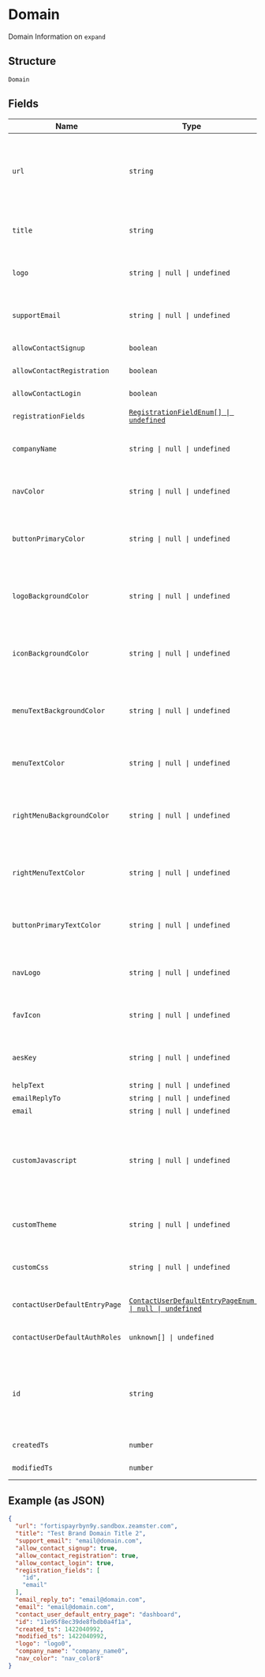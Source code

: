 
# Domain

Domain Information on `expand`

## Structure

`Domain`

## Fields

| Name | Type | Tags | Description |
|  --- | --- | --- | --- |
| `url` | `string` | Required | URL<br>**Constraints**: *Maximum Length*: `64`, *Pattern*: `^[a-zA-Z0-9]+([\-\.]{1}[a-zA-Z0-9]+)*\.[a-zA-Z]{2,5}$` |
| `title` | `string` | Required | Domain Name<br>**Constraints**: *Maximum Length*: `64` |
| `logo` | `string \| null \| undefined` | Optional | Logo<br>**Constraints**: *Maximum Length*: `64` |
| `supportEmail` | `string \| null \| undefined` | Optional | Support Email<br>**Constraints**: *Maximum Length*: `64` |
| `allowContactSignup` | `boolean` | Required | Allow Contact Signup. |
| `allowContactRegistration` | `boolean` | Required | Allow Contact Registration. |
| `allowContactLogin` | `boolean` | Required | Allow Contact Login. |
| `registrationFields` | [`RegistrationFieldEnum[] \| undefined`](../../doc/models/registration-field-enum.md) | Optional | Registration Fields |
| `companyName` | `string \| null \| undefined` | Optional | Company Name.<br>**Constraints**: *Maximum Length*: `32` |
| `navColor` | `string \| null \| undefined` | Optional | Nav Color.<br>**Constraints**: *Maximum Length*: `7` |
| `buttonPrimaryColor` | `string \| null \| undefined` | Optional | Button Primary Color.<br>**Constraints**: *Maximum Length*: `7` |
| `logoBackgroundColor` | `string \| null \| undefined` | Optional | Logo Background Color.<br>**Constraints**: *Maximum Length*: `7` |
| `iconBackgroundColor` | `string \| null \| undefined` | Optional | Icon Background Color.<br>**Constraints**: *Maximum Length*: `7` |
| `menuTextBackgroundColor` | `string \| null \| undefined` | Optional | Menu Text Background Color<br>**Constraints**: *Maximum Length*: `7` |
| `menuTextColor` | `string \| null \| undefined` | Optional | Menu Text Color.<br>**Constraints**: *Maximum Length*: `7` |
| `rightMenuBackgroundColor` | `string \| null \| undefined` | Optional | Right Menu Background Color.<br>**Constraints**: *Maximum Length*: `7` |
| `rightMenuTextColor` | `string \| null \| undefined` | Optional | Right Menu Text Color.<br>**Constraints**: *Maximum Length*: `7` |
| `buttonPrimaryTextColor` | `string \| null \| undefined` | Optional | Button Primary Text Color.<br>**Constraints**: *Maximum Length*: `7` |
| `navLogo` | `string \| null \| undefined` | Optional | Nav Logo.<br>**Constraints**: *Maximum Length*: `256` |
| `favIcon` | `string \| null \| undefined` | Optional | Fav Icon.<br>**Constraints**: *Maximum Length*: `256` |
| `aesKey` | `string \| null \| undefined` | Optional | Aes Key.<br>**Constraints**: *Maximum Length*: `255` |
| `helpText` | `string \| null \| undefined` | Optional | Help Text. |
| `emailReplyTo` | `string \| null \| undefined` | Optional | Email Reply To. |
| `email` | `string \| null \| undefined` | Optional | Email. |
| `customJavascript` | `string \| null \| undefined` | Optional | Custom Javascript.<br>**Constraints**: *Maximum Length*: `2048`, *Pattern*: `^<script\b[^>]*>([\s\S]*?)<\/script>$` |
| `customTheme` | `string \| null \| undefined` | Optional | Custom Theme<br>**Constraints**: *Maximum Length*: `48` |
| `customCss` | `string \| null \| undefined` | Optional | Custom CSS<br>**Constraints**: *Maximum Length*: `2048` |
| `contactUserDefaultEntryPage` | [`ContactUserDefaultEntryPageEnum \| null \| undefined`](../../doc/models/contact-user-default-entry-page-enum.md) | Optional | Contact User Default Entry Page |
| `contactUserDefaultAuthRoles` | `unknown[] \| undefined` | Optional | Contact User Default Auth Role |
| `id` | `string` | Required | Id<br>**Constraints**: *Pattern*: `^(([0-9a-fA-F\-]{24,36})\|(([0-9a-fA-F]{8})-(([0-9a-fA-F]{4}\-){3})([0-9a-fA-F]{12})))$` |
| `createdTs` | `number` | Required | Created Time Stamp |
| `modifiedTs` | `number` | Required | Modified Time Stamp |

## Example (as JSON)

```json
{
  "url": "fortispayrbyn9y.sandbox.zeamster.com",
  "title": "Test Brand Domain Title 2",
  "support_email": "email@domain.com",
  "allow_contact_signup": true,
  "allow_contact_registration": true,
  "allow_contact_login": true,
  "registration_fields": [
    "id",
    "email"
  ],
  "email_reply_to": "email@domain.com",
  "email": "email@domain.com",
  "contact_user_default_entry_page": "dashboard",
  "id": "11e95f8ec39de8fbdb0a4f1a",
  "created_ts": 1422040992,
  "modified_ts": 1422040992,
  "logo": "logo0",
  "company_name": "company_name0",
  "nav_color": "nav_color8"
}
```


